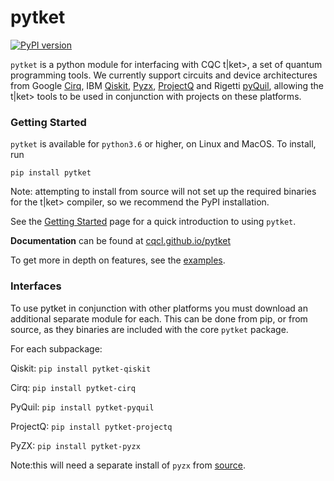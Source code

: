 # pytket
[![PyPI version](https://badge.fury.io/py/pytket.svg)](https://badge.fury.io/py/pytket)

`pytket` is a python module for interfacing with CQC t|ket>, a set of quantum programming tools. We currently support circuits and device architectures from Google [Cirq](https://www.github.com/quantumlib/cirq), IBM [Qiskit](https://qiskit.org), [Pyzx](https://github.com/Quantomatic/pyzx), [ProjectQ](https://github.com/ProjectQ-Framework/ProjectQ) and Rigetti [pyQuil](http://rigetti.com/forest), allowing the t|ket> tools to be used in conjunction with projects on these platforms.

### Getting Started
``pytket`` is available for ``python3.6`` or higher, on Linux and MacOS.
To install, run 

``pip install pytket``

Note: attempting to install from source will not set up the required binaries for the t|ket> compiler, so we recommend the PyPI installation.

See the [Getting Started](https://cqcl.github.io/pytket/build/html/getting_started.html) page for a quick introduction to using `pytket`. 

**Documentation** can be found at [cqcl.github.io/pytket](https://cqcl.github.io/pytket)

To get more in depth on features, see the [examples](https://github.com/CQCL/pytket/blob/master/examples).

### Interfaces
To use pytket in conjunction with other platforms you must download an additional separate module for each.
This can be done from pip, or from source, as they binaries are included with the core `pytket` package.

For each subpackage:

Qiskit: ``pip install pytket-qiskit`` 

Cirq: ``pip install pytket-cirq``

PyQuil: ``pip install pytket-pyquil``

ProjectQ: ``pip install pytket-projectq``

PyZX: ``pip install pytket-pyzx`` 

Note:this will need a separate install of `pyzx` from [source](https://github.com/Quantomatic/pyzx).


